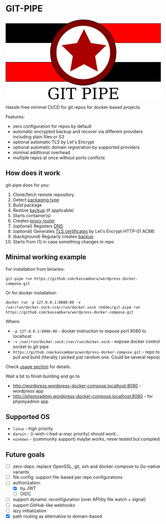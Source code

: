 # GIT-PIPE

![logo](_docs/logo.png?raw=true)


Hassle-free minimal CI/CD for git repos for docker-based projects.

Features:

* zero configuration for repos by default
* automatic encrypted backup and recover via different providers including plain files or S3
* optional automatic TLS by Let's Encrypt
* optional automatic domain registration by supported providers
* minimal additional overhead
* multiple repos at once without ports conflicts

## How does it work

git-pipe does for you:

1. Clone/fetch remote repository
2. Detect [packaging type](#supported-repo-types)
3. Build package
4. Restore [backup](#backup) (if applicable)
5. Starts container(s)
6. Creates [proxy router](#router)
7. (optional) Registers [DNS](#supported-providers)
8. (optional) Generates [TLS certificates](#run) by Let's Encrypt HTTP-01 ACME
9. (background) Regularly creates [backup](#backup)
10. Starts from (1) in case something changes in repo

## Minimal working example

For installation from binaries:

    git-pipe run https://github.com/kassambara/wordpress-docker-compose.git

Or for docker installation:

    docker run -p 127.0.0.1:8080:80 -v /var/run/docker.sock:/var/run/docker.sock reddec/git-pipe run https://github.com/kassambara/wordpress-docker-compose.git

Where:

* `-p 127.0.0.1:8080:80` - docker instruction to expose port 8080 to localhost
* `-v /var/run/docker.sock:/var/run/docker.sock` - expose docker control socket to git-pipe
* `https://github.com/kassambara/wordpress-docker-compose.git` - repo to pull and build (literally I picked just random
  one. Could be several repos)

Check [usage section](#usage) for details.

Wait a bit to finish building and go to

* http://wordpress.wordpress-docker-compose.localhost:8080 - wordpress app
* http://phpmyadmin.wordpress-docker-compose.localhost:8080 - for phpmyadmin app



## Supported OS

* `linux` - high priority
* `darwin` - (i-wish-i-had-a-mac priority) should work...
* `windows` - (community support) maybe works, never tested but compiled

## Future goals

* [ ] zero-deps: replace OpenSSL, git, ssh and docker-compose to Go-native variants
* [ ] file config: support file-based per repo configurations
* [ ] authorization: 
  *  [x] by JWT 
  *  [ ] OIDC
* [ ] support dynamic reconfiguration (over API/by file watch + signal)
* [ ] support GitHub-like webhooks
* [ ] lazy initialization
* [x] path routing as alternative to domain-based
